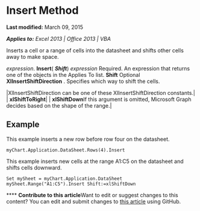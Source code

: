 
# Insert Method

 **Last modified:** March 09, 2015

 _**Applies to:** Excel 2013 | Office 2013 | VBA_

Inserts a cell or a range of cells into the datasheet and shifts other cells away to make space.

 _expression_. **Insert**( **_Shift_**)
 _expression_ Required. An expression that returns one of the objects in the Applies To list.
 **Shift** Optional
 **XlInsertShiftDirection**
. Specifies which way to shift the cells.


|XlInsertShiftDirection can be one of these XlInsertShiftDirection constants.|
| **xlShiftToRight**|
| **xlShiftDown**If this argument is omitted, Microsoft Graph decides based on the shape of the range.|

## Example

This example inserts a new row before row four on the datasheet.


```
myChart.Application.DataSheet.Rows(4).Insert
```

This example inserts new cells at the range A1:C5 on the datasheet and shifts cells downward.




```
Set mySheet = myChart.Application.DataSheet 
mySheet.Range("A1:C5").Insert Shift:=xlShiftDown
```


****   **Contribute to this article**Want to edit or suggest changes to this content? You can edit and submit changes to  [this article](https://github.com/jhershey00/VBA_Excel_Test/OpenXMLCon/articles/5f6a5961-9278-a2fa-6f08-4360646a7566.md) using GitHub.

